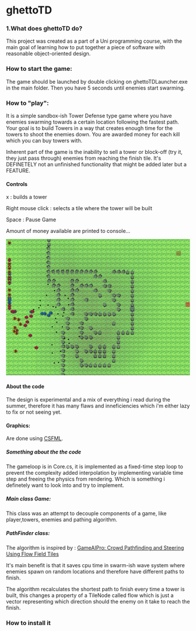 # ghettoTD



### 1.What does ghettoTD do?
This project was created as a part of a Uni programming course, with the main goal of learning how to put together a piece of software
with reasonable object-oriented design.

### How to start the game:
The game should be launched by double clicking on ghettoTDLauncher.exe in the main folder.
Then you have 5 seconds until enemies start swarming.



### How to "play":

It is a simple sandbox-ish Tower Defense type game where you have enemies swarming towards a certain location following the fastest path.
Your goal is to build Towers in a way that creates enough time for the towers to shoot the enemies down.
You are awarded money for each kill which you can buy towers with.

Inherent part of the game is the inability to sell a tower or block-off (try it, they just pass through) enemies from reaching the finish tile.
It's DEFINETELY not an unfinished functionality that might be added later but a FEATURE.




#### Controls

x                 : builds a tower


Right mouse click : selects a tile where the tower will be built


Space : Pause Game


Amount of money available are printed to console...



![alt text](https://github.com/TheRealJurkis/ghettoTD/blob/master/objTD/Assets/Examples/example1.PNG "example")


#### About the code

The design is experimental and a mix of everything i read during the summer, therefore it has many flaws and inneficiencies which i'm either lazy to fix or not seeing yet.

#### Graphics:
Are done using [CSFML](https://www.sfml-dev.org/).

##### Something about the the code



The gameloop is in Core.cs, it is implemented as a fixed-time step loop to prevent the complexity added interpolation by implementing variable time step and freeing the physics from rendering. Which is something i definetely want to look into and try to implement.

##### Main class Game:


This class was an attempt to decouple components of a game, like player,towers, enemies and pathing algorithm.


##### PathFinder class:
The algorithm is inspired by : [GameAIPro: Crowd Pathfinding and Steering Using Flow Field Tiles](http://www.gameaipro.com/GameAIPro/GameAIPro_Chapter23_Crowd_Pathfinding_and_Steering_Using_Flow_Field_Tiles.pdf)


It's main benefit is that it saves cpu time in swarm-ish wave system where enemies spawn on random locations and therefore have different paths to finish.


The algorithm recalculates the shortest path to finish every time a tower is built, this changes a property of a TileNode called flow which is just a vector representing which direction should the enemy on it take to reach the finish.


   

### How to install it

